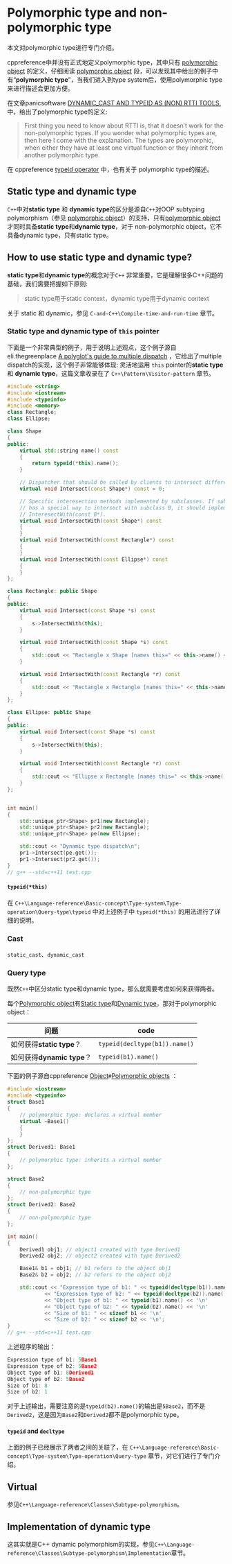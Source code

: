 # Polymorphic type and non-polymorphic type 

本文对polymorphic type进行专门介绍。

cppreference中并没有正式地定义polymorphic type，其中只有 [polymorphic object](https://en.cppreference.com/w/cpp/language/object) 的定义，仔细阅读 [polymorphic object](https://en.cppreference.com/w/cpp/language/object) 段，可以发现其中给出的例子中有“**polymorphic type**”，当我们进入到type system后，使用polymorphic type来进行描述会更加方便。

在文章panicsoftware [DYNAMIC_CAST AND TYPEID AS (NON) RTTI TOOLS.](https://blog.panicsoftware.com/dynamic_cast-and-typeid-as-non-rtti-tools/)中，给出了polymorphic type的定义:

> First thing you need to know about RTTI is, that it doesn’t work for the non-polymorphic types. If you wonder what polymorphic types are, then here I come with the explanation. The types are polymorphic, when either they have at least one virtual function or they inherit from another polymorphic type.

在 cppreference [typeid operator](https://en.cppreference.com/w/cpp/language/typeid) 中，也有关于 polymorphic type的描述。

## Static type and dynamic type

`C++`中对**static type** 和 **dynamic type**的区分是源自`C++`对OOP subtyping polymorphism（参见 [polymorphic object](https://en.cppreference.com/w/cpp/language/object)）的支持，只有[polymorphic object](https://en.cppreference.com/w/cpp/language/object)才同时具备**static type**和**dynamic type**，对于 non-polymorphic object，它不具备dynamic type，只有static type。



## How to use static type and  dynamic type?

**static type**和**dynamic type**的概念对于`C++` 非常重要，它是理解很多C++问题的基础，我们需要把握如下原则:

> static type用于static context，dynamic type用于dynamic context

关于 static 和 dynamic，参见 `C-and-C++\Compile-time-and-run-time` 章节。

### Static type and dynamic type of `this` pointer

下面是一个非常典型的例子，用于说明上述观点，这个例子源自eli.thegreenplace [A polyglot's guide to multiple dispatch](https://eli.thegreenplace.net/2016/a-polyglots-guide-to-multiple-dispatch/) ，它给出了multiple dispatch的实现，这个例子非常能够体现: 灵活地运用 `this` pointer的**static type** 和 **dynamic type**，这篇文章收录在了 `C++\Pattern\Visitor-pattern` 章节。

```C++
#include <string>
#include <iostream>
#include <typeinfo>
#include <memory>
class Rectangle;
class Ellipse;

class Shape
{
public:
	virtual std::string name() const
	{
		return typeid(*this).name();
	}

	// Dispatcher that should be called by clients to intersect different shapes.
	virtual void Intersect(const Shape*) const = 0;

	// Specific interesection methods implemented by subclasses. If subclass A
	// has a special way to intersect with subclass B, it should implement
	// InteresectWith(const B*).
	virtual void IntersectWith(const Shape*) const
	{
	}
	virtual void IntersectWith(const Rectangle*) const
	{
	}
	virtual void IntersectWith(const Ellipse*) const
	{
	}
};

class Rectangle: public Shape
{
public:
	virtual void Intersect(const Shape *s) const
	{
		s->IntersectWith(this);
	}

	virtual void IntersectWith(const Shape *s) const
	{
		std::cout << "Rectangle x Shape [names this=" << this->name() << ", s=" << s->name() << "]\n";
	}

	virtual void IntersectWith(const Rectangle *r) const
	{
		std::cout << "Rectangle x Rectangle [names this=" << this->name() << ", r=" << r->name() << "]\n";
	}
};

class Ellipse: public Shape
{
public:
	virtual void Intersect(const Shape *s) const
	{
		s->IntersectWith(this);
	}

	virtual void IntersectWith(const Rectangle *r) const
	{
		std::cout << "Ellipse x Rectangle [names this=" << this->name() << ", r=" << r->name() << "]\n";
	}
};


int main()
{
	std::unique_ptr<Shape> pr1(new Rectangle);
	std::unique_ptr<Shape> pr2(new Rectangle);
	std::unique_ptr<Shape> pe(new Ellipse);

	std::cout << "Dynamic type dispatch\n";
	pr1->Intersect(pe.get());
	pr1->Intersect(pr2.get());
}
// g++ --std=c++11 test.cpp

```



#### `typeid(*this)`

在 `C++\Language-reference\Basic-concept\Type-system\Type-operation\Query-type\typeid` 中对上述例子中 `typeid(*this)` 的用法进行了详细的说明。







### Cast

`static_cast`、`dynamic_cast`



### Query type

既然`C++`中区分static type和dynamic type，那么就需要考虑如何来获得两者。

每个[Polymorphic object](https://en.cppreference.com/w/cpp/language/object#Polymorphic_objects)有[Static type](https://en.cppreference.com/w/cpp/language/type#Static_type)和[Dynamic type](https://en.cppreference.com/w/cpp/language/type#Dynamic_type)，那对于polymorphic object：

| 问题                       | code                          |
| -------------------------- | ----------------------------- |
| 如何获得**static type**？  | `typeid(decltype(b1)).name()` |
| 如何获得**dynamic type**？ | `typeid(b1).name()`           |

下面的例子源自cppreference [Object](https://en.cppreference.com/w/cpp/language/object)`#`[Polymorphic objects](https://en.cppreference.com/w/cpp/language/object#Polymorphic_objects) ：



```C++
#include <iostream>
#include <typeinfo>
struct Base1
{
	// polymorphic type: declares a virtual member
	virtual ~Base1()
	{
	}
};
struct Derived1: Base1
{
	// polymorphic type: inherits a virtual member
};

struct Base2
{
	// non-polymorphic type
};
struct Derived2: Base2
{
	// non-polymorphic type
};

int main()
{
	Derived1 obj1; // object1 created with type Derived1
	Derived2 obj2; // object2 created with type Derived2

	Base1& b1 = obj1; // b1 refers to the object obj1
	Base2& b2 = obj2; // b2 refers to the object obj2

	std::cout << "Expression type of b1: " << typeid(decltype(b1)).name() << '\n'
			<< "Expression type of b2: " << typeid(decltype(b2)).name() << '\n'
			<< "Object type of b1: " << typeid(b1).name() << '\n'
			<< "Object type of b2: " << typeid(b2).name() << '\n'
			<< "Size of b1: " << sizeof b1 << '\n'
			<< "Size of b2: " << sizeof b2 << '\n';
}
// g++ --std=c++11 test.cpp
```

上述程序的输出：

 ```c++
 Expression type of b1: 5Base1
 Expression type of b2: 5Base2
 Object type of b1: 8Derived1
 Object type of b2: 5Base2
 Size of b1: 8
 Size of b2: 1
 ```

对于上述输出，需要注意的是`typeid(b2).name()`的输出是`5Base2`，而不是`Derived2`，这是因为`Base2`和`Derived2`都不是polymorphic type。



#### `typeid` and `decltype`

上面的例子已经展示了两者之间的关联了，在 `C++\Language-reference\Basic-concept\Type-system\Type-operation\Query-type` 章节，对它们进行了专门介绍。



## Virtual

参见`C++\Language-reference\Classes\Subtype-polymorphism`。

## Implementation of dynamic type

这其实就是C++ dynamic polymorphism的实现，参见`C++\Language-reference\Classes\Subtype-polymorphism\Implementation`章节。

